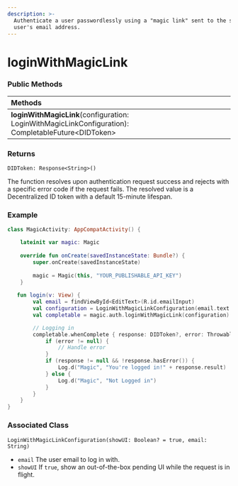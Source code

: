 ```yaml
---
description: >-
  Authenticate a user passwordlessly using a "magic link" sent to the specified
  user's email address.
---
```


# loginWithMagicLink

### **Public Methods**

| Methods |
| :--- |
| **loginWithMagicLink**\(configuration: LoginWithMagicLinkConfiguration\): CompletableFuture&lt;DIDToken&gt; |

### Returns

`DIDToken: Response<String>()` 

The function resolves upon authentication request success and rejects with a specific error code if the request fails. The resolved value is a Decentralized ID token with a default 15-minute lifespan.

### Example

```kotlin
class MagicActivity: AppCompatActivity() {

    lateinit var magic: Magic
    
    override fun onCreate(savedInstanceState: Bundle?) {
        super.onCreate(savedInstanceState)
        
        magic = Magic(this, "YOUR_PUBLISHABLE_API_KEY")
    }
    
   fun login(v: View) {
        val email = findViewById<EditText>(R.id.emailInput)
        val configuration = LoginWithMagicLinkConfiguration(email.text.toString())
        val completable = magic.auth.loginWithMagicLink(configuration)

        // Logging in
        completable.whenComplete { response: DIDToken?, error: Throwable? ->
            if (error != null) {
                // Handle error
            }
            if (response != null && !response.hasError()) {
                Log.d("Magic", "You're logged in!" + response.result)
            } else {
                Log.d("Magic", "Not Logged in")
            }
        }
    }
}
```

### Associated Class

`LoginWithMagicLinkConfiguration(showUI: Boolean? = true, email: String)`

* `email`  The user email to log in with.
* `showUI` If `true`, show an out-of-the-box pending UI while the request is in flight.

